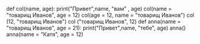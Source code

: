 
def col(name, age):
    print("Привет",name, "вам" , age)
col(name = "товарищ Иванов", age = 12)
col(age = 12, name = "товарищ Иванов")
col (12, "товарищ Иванов")
col ("товарищ Иванов", 12)
def anna(name = "товарищ Иванов", age = 21):
    print("Привет",name, "тебе", age)
anna()
anna(name = "Катя", age = 12)

    
    
